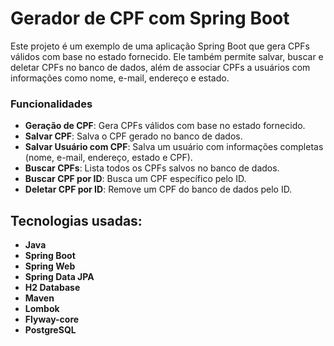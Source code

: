 # Gerador de CPF com Spring Boot

Este projeto é um exemplo de uma aplicação Spring Boot que gera CPFs válidos com base no estado fornecido. Ele também permite salvar, buscar e deletar CPFs no banco de dados, além de associar CPFs a usuários com informações como nome, e-mail, endereço e estado.

### Funcionalidades

- **Geração de CPF**: Gera CPFs válidos com base no estado fornecido.
- **Salvar CPF**: Salva o CPF gerado no banco de dados.
- **Salvar Usuário com CPF**: Salva um usuário com informações completas (nome, e-mail, endereço, estado e CPF).
- **Buscar CPFs**: Lista todos os CPFs salvos no banco de dados.
- **Buscar CPF por ID**: Busca um CPF específico pelo ID.
- **Deletar CPF por ID**: Remove um CPF do banco de dados pelo ID.

## Tecnologias usadas:

- **Java**
- **Spring Boot**
- **Spring Web**
- **Spring Data JPA**
- **H2 Database**
- **Maven**
- **Lombok**
- **Flyway-core**
- **PostgreSQL**
